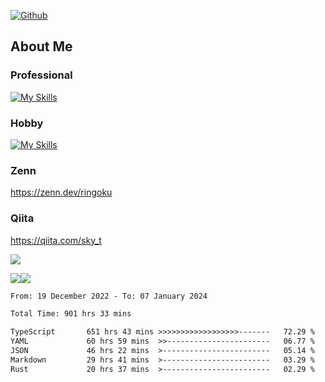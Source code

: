 [![Github](https://img.shields.io/github/followers/skyt-a?label=Follow&style=social)](https://github.com/skyt-a)

## About Me
### Professional
[![My Skills](https://skillicons.dev/icons?i=react,ts,js,nodejs,java,graphql,firebase,githubactions&theme=light)](https://skillicons.dev)
### Hobby
[![My Skills](https://skillicons.dev/icons?i=unity,rust,py&theme=light)](https://skillicons.dev)

### Zenn
https://zenn.dev/ringoku
### Qiita
https://qiita.com/sky_t


![](https://github-profile-summary-cards.vercel.app/api/cards/profile-details?username=skyt-a&theme=default)

![](https://github-profile-summary-cards.vercel.app/api/cards/repos-per-language?username=skyt-a&theme=default)![](https://github-profile-summary-cards.vercel.app/api/cards/stats?username=RinGoku&theme=default)

<!--START_SECTION:waka-->

```txt
From: 19 December 2022 - To: 07 January 2024

Total Time: 901 hrs 33 mins

TypeScript       651 hrs 43 mins >>>>>>>>>>>>>>>>>>-------   72.29 %
YAML             60 hrs 59 mins  >>-----------------------   06.77 %
JSON             46 hrs 22 mins  >------------------------   05.14 %
Markdown         29 hrs 41 mins  >------------------------   03.29 %
Rust             20 hrs 37 mins  >------------------------   02.29 %
```

<!--END_SECTION:waka-->

